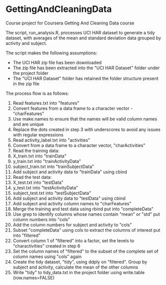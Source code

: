 # GettingAndCleaningData
Course project for Coursera Getting And Cleaning Data course

The script, run_analysis.R, processes UCI HAR dataset to generate a tidy dataset, with averages of the mean and standard deviation data grouped by activity and subject.

The script makes the following assumptions:
* The UCI HAR zip file has been downloaded
* The zip file has been extracted into the "UCI HAR Dataset" folder under the project folder
* The "UCI HAR Dataset" folder has retained the folder structure present in the zip file

The process flow is as follows:
1. Read features.txt into "features"
2. Convert features from a data frame to a character vector - "charFeatures"
3. Use make.names to ensure that the names will be valid column names and are unique
4. Replace the dots created in step 3 with underscores to avoid any issues with regular expressions
5. Read activity_label.txt into "activities"
6. Convert from a data frame to a character vector, "charActivities"
7. Read the training data:
  1. X_train.txt into "trainData"
  2. y_train.txt into "trainActivityData"
  3. subject_train.txt into "trainSubjectData"
8. Add subject and activity data to "trainData" using cbind
9. Read the test data:
  1. X_test.txt into "testData"
  2. y_test.txt into "testActivityData"
  3. subject_test.txt into "testSubjectData"
10. Add subject and activity data to "testData" using cbind
11. Add subject and activity column names to "charFeatures"
12. Merge the training and test data using rbind put into "completeData"
13. Use grep to identify columns whose names contain "mean" or "std" put column numbers into "cols"
14. Add the column numbers for subject and activity to "cols"
15. Subset "completeData" using cols to extract the columns of interest put into "filtered"
16. Convert column 1 of "filtered" into a factor, set the levels to "charactivities" created in step 6
17. Set the column names of "filtered" to the subset of the complete set of column names using "cols" again
18. Create the tidy dataset, "tidy", using ddply on "filtered". Group by subject and activity, calculate the mean of the other columns
19. Write "tidy" to tidy_data.txt in the project folder using write.table (row.names=FALSE)
